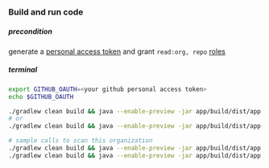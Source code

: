 ### Build and run code

##### precondition
generate a [personal access token](https://docs.github.com/en/authentication/keeping-your-account-and-data-secure/creating-a-personal-access-token) and grant `read:org, repo` [roles](https://docs.github.com/en/organizations/managing-access-to-your-organizations-repositories/repository-roles-for-an-organization)  

##### terminal
```sh
export GITHUB_OAUTH=<your github personal access token>
echo $GITHUB_OAUTH

./gradlew clean build && java --enable-preview -jar app/build/dist/app.jar --organization=[GitHub organization to read repositories from]
# or
./gradlew clean build && java --enable-preview -jar app/build/dist/app.jar -o [GitHub organization to read repositories from]

# sample calls to scan this organization
./gradlew clean build && java --enable-preview -jar app/build/dist/app.jar --organization="Sealed-Classes-Kotlin-Java"
./gradlew clean build && java --enable-preview -jar app/build/dist/app.jar -o Sealed-Classes-Kotlin-Java
```
